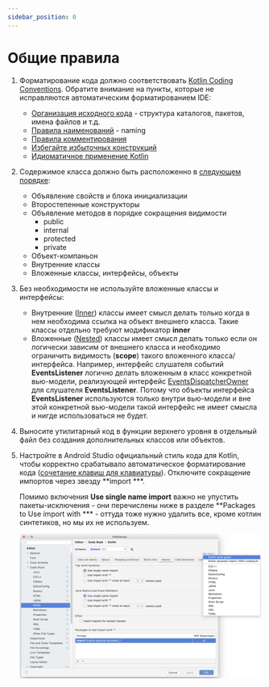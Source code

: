 ```yaml
---
sidebar_position: 0
---
```


# Общие правила

1. Форматирование кода должно соответствовать [Kotlin Coding Conventions](https://kotlinlang.org/docs/coding-conventions.html). Обратите внимание на пункты, которые не исправляются автоматическим форматированием IDE:
    - [Организация исходного кода](https://kotlinlang.org/docs/coding-conventions.html#source-code-organization) - структура каталогов, пакетов, имена файлов и т.д.
    - [Правила наименований](https://kotlinlang.org/docs/coding-conventions.html#naming-rules) - naming
    - [Правила комментирования](https://kotlinlang.org/docs/coding-conventions.html#documentation-comments)
    - [Избегайте избыточных конструкций](https://kotlinlang.org/docs/coding-conventions.html#avoiding-redundant-constructs)
    - [Идиоматичное применение Kotlin](https://kotlinlang.org/docs/coding-conventions.html#idiomatic-use-of-language-features)

1. Содержимое класса должно быть расположенно в [следующем порядке](https://kotlinlang.org/docs/coding-conventions.html#class-layout):
    - Объявление свойств и блока инициализации
    - Второстепенные конструкторы
    - Объявление методов в порядке сокращения видимости
        - public
        - internal
        - protected
        - private
    - Объект-компаньон
    - Внутренние классы
    - Вложенные классы, интерфейсы, объекты

1. Без необходимости не используйте вложенные классы и интерфейсы:
   - Внутренние ([Inner](https://kotlinlang.org/docs/nested-classes.html)) классы имеет смысл делать только когда в нем необходима ссылка на объект внешнего класса. Такие классы отдельно требуют модификатор **inner**
   - Вложенные ([Nested](https://kotlinlang.org/docs/nested-classes.html)) классы имеет смысл делать только если он логически зависим от внешнего класса и необходимо ограничить видимость (**scope**) такого вложенного класса/интерфейса. Например, интерфейс слушателя событий **EventsListener** логично делать вложенным в класс конкретной вью-модели, реализующей интерфейс [EventsDispatcherOwner](https://github.com/icerockdev/moko-mvvm/blob/master/mvvm-core/src/commonMain/kotlin/dev/icerock/moko/mvvm/dispatcher/EventsDispatcherOwner.kt) для слушателя **EventsListener**. Потому что объекты интерфейса **EventsListener** используются только внутри вью-модели и вне этой конкретной вью-модели такой интерфейс не имеет смысла и нигде использоваться не будет.

1. Выносите утилитарный код в функции верхнего уровня в отдельный файл без создания дополнительных классов или объектов.  

1. Настройте в Android Studio официальный стиль кода для Kotlin, чтобы корректно срабатывало автоматическое форматирование кода ([сочетание клавиш для клавиатуры](https://stackoverflow.com/questions/16580171/code-formatting-shortcuts-in-android-studio-for-operation-systems/16580200#16580200)). Отключите сокращение импортов через звезду **import ***.  

   Помимо включения **Use single name import** важно не упустить пакеты-исключения - они перечислены ниже в разделе **Packages to Use import with *** - оттуда тоже нужно удалить все, кроме котлин синтетиков, но мы их не используем.  

   ![img.png](media/imports-setup.png)
